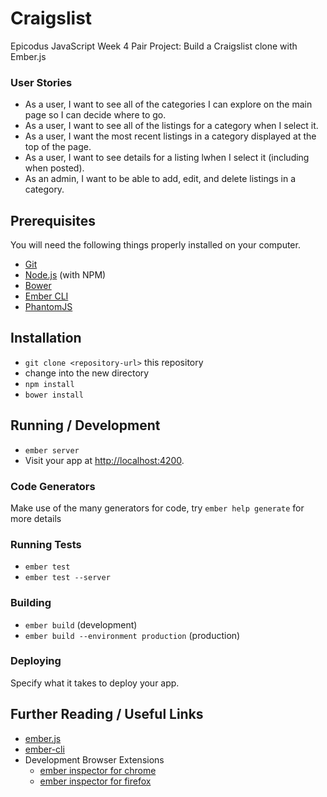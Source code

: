 # Craigslist

Epicodus JavaScript Week 4 Pair Project: Build a Craigslist clone with Ember.js

### User Stories
* As a user, I want to see all of the categories I can explore on the main page so I can decide where to go.
* As a user, I want to see all of the listings for a category when I select it.
* As a user, I want the most recent listings in a category displayed at the top of the page.
* As a user, I want to see details for a listing lwhen I select it (including when posted).
* As an admin, I want to be able to add, edit, and delete listings in a category.

## Prerequisites

You will need the following things properly installed on your computer.

* [Git](http://git-scm.com/)
* [Node.js](http://nodejs.org/) (with NPM)
* [Bower](http://bower.io/)
* [Ember CLI](http://www.ember-cli.com/)
* [PhantomJS](http://phantomjs.org/)

## Installation

* `git clone <repository-url>` this repository
* change into the new directory
* `npm install`
* `bower install`

## Running / Development

* `ember server`
* Visit your app at [http://localhost:4200](http://localhost:4200).

### Code Generators

Make use of the many generators for code, try `ember help generate` for more details

### Running Tests

* `ember test`
* `ember test --server`

### Building

* `ember build` (development)
* `ember build --environment production` (production)

### Deploying

Specify what it takes to deploy your app.

## Further Reading / Useful Links

* [ember.js](http://emberjs.com/)
* [ember-cli](http://www.ember-cli.com/)
* Development Browser Extensions
  * [ember inspector for chrome](https://chrome.google.com/webstore/detail/ember-inspector/bmdblncegkenkacieihfhpjfppoconhi)
  * [ember inspector for firefox](https://addons.mozilla.org/en-US/firefox/addon/ember-inspector/)

